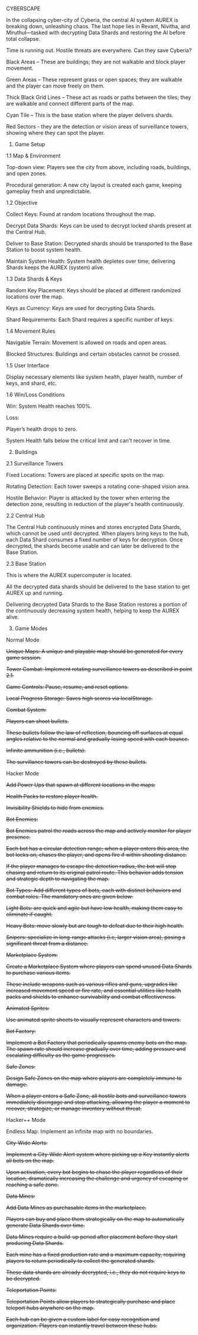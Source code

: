 CYBERSCAPE

In the collapsing cyber-city of Cyberia, the central AI system AUREX is breaking down, unleashing chaos. The last hope lies in Revant, Nivitha, and Miruthul—tasked with decrypting Data Shards and restoring the AI before total collapse.

Time is running out. Hostile threats are everywhere.
Can they save Cyberia?

Black Areas – These are buildings; they are not walkable and block player movement.

Green Areas – These represent grass or open spaces; they are walkable and the player can move freely on them.

Thick Black Grid Lines – These act as roads or paths between the tiles; they are walkable and connect different parts of the map.

Cyan Tile – This is the base station where the player delivers shards.

Red Sectors - they are the detection or vision areas of surveillance towers, showing where they can spot the player.

1. Game Setup

1.1 Map & Environment

Top-down view: Players see the city from above, including roads, buildings, and open zones.

Procedural generation: A new city layout is created each game, keeping gameplay fresh and unpredictable.

1.2 Objective

Collect Keys: Found at random locations throughout the map.

Decrypt Data Shards: Keys can be used to decrypt locked shards present at the Central Hub.

Deliver to Base Station: Decrypted shards should be transported to the Base Station to boost system health.

Maintain System Health: System health depletes over time; delivering Shards keeps the AUREX (system) alive.

1.3 Data Shards & Keys

Random Key Placement: Keys should be placed at different randomized locations over the map.

Keys as Currency: Keys are used for decrypting Data Shards.

Shard Requirements: Each Shard requires a specific number of keys.

1.4 Movement Rules

Navigable Terrain: Movement is allowed on roads and open areas.

Blocked Structures: Buildings and certain obstacles cannot be crossed.

1.5 User Interface

Display necessary elements like system health, player health, number of keys, and shard, etc.

1.6 Win/Loss Conditions

Win: System Health reaches 100%.

Loss:

Player’s health drops to zero.

System Health falls below the critical limit and can't recover in time.

2. Buildings

2.1 Surveillance Towers

Fixed Locations: Towers are placed at specific spots on the map.

Rotating Detection: Each tower sweeps a rotating cone-shaped vision area.

Hostile Behavior: Player is attacked by the tower when entering the detection zone, resulting in reduction of the player's health continuously.

2.2 Central Hub

The Central Hub continuously mines and stores encrypted Data Shards, which cannot be used until decrypted. When players bring keys to the hub, each Data Shard consumes a fixed number of keys for decryption. Once decrypted, the shards become usable and can later be delivered to the Base Station.

2.3 Base Station

This is where the AUREX supercomputer is located.

All the decrypted data shards should be delivered to the base station to get AUREX up and running.

Delivering decrypted Data Shards to the Base Station restores a portion of the continuously decreasing system health, helping to keep the AUREX alive.

3. Game Modes

Normal Mode

~~Unique Maps: A unique and playable map should be generated for every game session.~~

~~Tower Combat: Implement rotating surveillance towers as described in point 2.1.~~

~~Game Controls: Pause, resume, and reset options.~~

~~Local Progress Storage: Saves high scores via localStorage.~~

~~Combat System:~~

~~Players can shoot bullets.~~

~~These bullets follow the law of reflection, bouncing off surfaces at equal angles relative to the normal and gradually losing speed with each bounce.~~

~~Infinite ammunition (i.e., bullets).~~

~~The survillance towers can be destroyed by these bullets.~~

Hacker Mode

~~Add Power Ups that spawn at different locations in the maps:~~

~~Health Packs to restore player health.~~

~~Invisibility Shields to hide from enemies.~~

~~Bot Enemies:~~

~~Bot Enemies patrol the roads across the map and actively monitor for player presence.~~

~~Each bot has a circular detection range; when a player enters this area, the bot locks on, chases the player, and opens fire if within shooting distance.~~

~~If the player manages to escape the detection radius, the bot will stop chasing and return to its original patrol route. This behavior adds tension and strategic depth to navigating the map.~~

~~Bot Types: Add different types of bots, each with distinct behaviors and combat roles. The mandatory ones are given below:~~

~~Light Bots: are quick and agile but have low health, making them easy to eliminate if caught.~~

~~Heavy Bots: move slowly but are tough to defeat due to their high health.~~

~~Snipers: specialize in long-range attacks (i.e, larger vision area), posing a significant threat from a distance.~~

~~Marketplace System:~~

~~Create a Marketplace System where players can spend unused Data Shards to purchase various items.~~

~~These include weapons such as various rifles and guns, upgrades like increased movement speed or fire rate, and essential utilities like health packs and shields to enhance survivability and combat effectiveness.~~

~~Animated Sprites:~~

~~Use animated sprite sheets to visually represent characters and towers.~~

~~Bot Factory:~~

~~Implement a Bot Factory that periodically spawns enemy bots on the map. The spawn rate should increase gradually over time, adding pressure and escalating difficulty as the game progresses.~~

~~Safe Zones:~~

~~Design Safe Zones on the map where players are completely immune to damage.~~

~~When a player enters a Safe Zone, all hostile bots and surveillance towers immediately disengage and stop attacking, allowing the player a moment to recover, strategize, or manage inventory without threat.~~

Hacker++ Mode

Endless Map: Implement an infinite map with no boundaries.

~~City-Wide Alerts:~~

~~Implement a City-Wide Alert system where picking up a Key instantly alerts all bots on the map.~~

~~Upon activation, every bot begins to chase the player regardless of their location, dramatically increasing the challenge and urgency of escaping or reaching a safe zone.~~

~~Data Mines:~~

~~Add Data Mines as purchasable items in the marketplace.~~

~~Players can buy and place them strategically on the map to automatically generate Data Shards over time.~~

~~Data Mines require a build-up period after placement before they start producing Data Shards.~~

~~Each mine has a fixed production rate and a maximum capacity, requiring players to return periodically to collect the generated shards.~~

~~These data shards are already decrypted, i.e., they do not require keys to be decrypted.~~

~~Teleportation Points:~~

~~Teleportation Points allow players to strategically purchase and place teleport hubs anywhere on the map.~~

~~Each hub can be given a custom label for easy recognition and organization. Players can instantly travel between these hubs.~~
